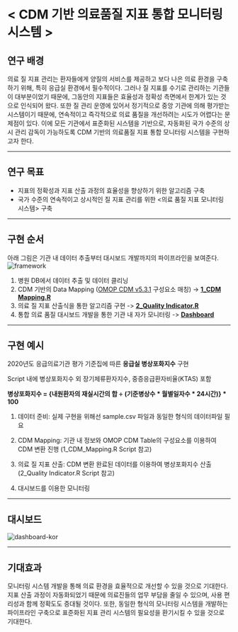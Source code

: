 
# < CDM 기반 의료품질 지표 통합 모니터링 시스템 >
## 연구 배경
의료 질 지표 관리는 환자들에게 양질의 서비스를 제공하고 보다 나은 의료 환경을 구축하기 위해, 특히 응급실 환경에서 필수적이다. 그러나 질 지표를 수기로 관리하는 기관들이 대부분이었기 때문에, 그동안의 지표들은 효율성과 정확성 측면에서 한계가 있는 것으로 인식되어 왔다. 또한 질 관리 운영에 있어서 정기적으로 중앙 기관에 의해 평가받는 시스템이기 때문에, 연속적이고 즉각적으로 의료 품질을 개선하려는 시도가 어렵다는 문제점이 있다. 이에 모든 기관에서 표준화된 시스템을 기반으로, 자동화된 국가 수준의 상시 관리 감독이 가능하도록 CDM 기반의 의료품질 지표 통합 모니터링 시스템을 구현하고자 한다.

---

## 연구 목표
- 지표의 정확성과 지표 산출 과정의 효율성을 향상하기 위한 알고리즘 구축
- 국가 수준의 연속적이고 상시적인 질 지표 관리를 위한 <의료 품질 지표 모니터링 시스템> 구축

---

## 구현 순서
아래 그림은 기관 내 데이터 추출부터 대시보드 개발까지의 파이프라인을 보여준다.
![framework](https://user-images.githubusercontent.com/28096343/117611251-21814080-b19e-11eb-96e7-5e8498877cbf.png)

1) 병원 DB에서 데이터 추출 및 데이터 클리닝
2) CDM 기반의 Data Mapping ([OMOP CDM v5.3.1](https://ohdsi.github.io/CommonDataModel/cdm531.html#omop_cdm_v531) 구성요소 매칭) -> [__1_CDM Mapping.R__](https://github.com/hong-sj/Digital_Health/blob/main/CDM/Dash_kor/1_CDM%20Mapping.R)
3) 의료 질 지표 산출식을 통한 알고리즘 구현 -> [__2_Quality Indicator.R__](https://github.com/hong-sj/Digital_Health/blob/main/CDM/Dash_kor/2_Quality%20Indicator.R)
4) 통합 의료 품질 대시보드 개발을 통한 기관 내 자가 모니터링 -> [__Dashboard__](https://er-dashboard.herokuapp.com/)

---

## 구현 예시
2020년도 응급의료기관 평가 기준집에 따른 __응급실 병상포화지수__ 구현

Script 내에 병상포화지수 외 장기체류환자지수, 중증응급환자비율(KTAS) 포함

__병상포화지수 = {내원환자의 재실시간의 합 ÷ (기준병상수 * 월별일자수 * 24시간)} * 100__


1. 데이터 준비: 실제 구현을 위해선 sample.csv 파일과 동일한 형식의 데이터파일 필요

2. CDM Mapping: 기관 내 정보와 OMOP CDM Table의 구성요소를 이용하여 CDM 변환 진행 (1_CDM_Mapping.R Script 참고)

3. 의료 질 지표 산출: CDM 변환 완료된 데이터를 이용하여 병상포화지수 산출 (2_Quality Indicator.R Script 참고)

4. 대시보드를 이용한 모니터링

---
## 대시보드
![dashboard-kor](https://user-images.githubusercontent.com/28096343/118442983-49d0e800-b726-11eb-971d-d40855d288df.jpg)

---

## 기대효과
 모니터링 시스템 개발을 통해 의료 환경을 효율적으로 개선할 수 있을 것으로 기대한다. 지표 산출 과정이 자동화되었기 때문에 의료진들의 업무 부담을 줄일 수 있으며, 사용 편리성과 함께 정확도도 증대될 것이다.  또한, 동일한 형식의 모니터링 시스템을 개발하는 파이프라인 구축으로 표준화된 지표 관리 시스템의 필요성을 환기시킬 수 있을 것으로 기대한다.
 
